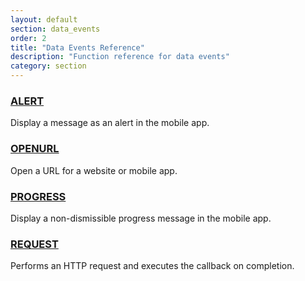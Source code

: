 ```yaml
---
layout: default
section: data_events
order: 2
title: "Data Events Reference"
description: "Function reference for data events"
category: section
---
```


### [ALERT](/data-events/reference/alert/)

Display a message as an alert in the mobile app.

### [OPENURL](/data-events/reference/openurl/)

Open a URL for a website or mobile app.

### [PROGRESS](/data-events/reference/progress/)

Display a non-dismissible progress message in the mobile app.

### [REQUEST](/data-events/reference/request/)

Performs an HTTP request and executes the callback on completion.